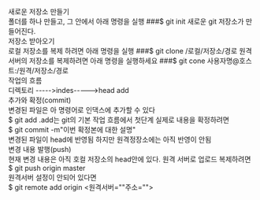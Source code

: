 새로운 저장소 만들기<br>
폴더를 하나 만들고, 그 안에서 아래 명령을 실행 ###$ git init 새로운 git 저장소가 만들어진다.<br>
저장소 받아오기<br>
로컬 저장소를 복제 하려면 아래 명령을 실행 ###$ git clone /로컬/저장소/경로 원격 서버의 저장소를 복제하려면 아래 명령을 실행하세요 ###$ git cone 사용자명@호스트:/원격/저장소/경로<br>
작업의 흐름<br>
디렉토리 ----->indes----->head add<br>
추가와 확정(commit)<br>
변경된 파일은 아 명령어로 인댁스에 추가할 수 있다<br>
$ git add .add는 git의 기본 작업 흐름에서 첫단계 실제로 내용을 확정하려면<br>
$ git commit -m"이번 확정본에 대한 설명"<br>
변경된 파일이 head에 반영됨 하지만 원격정장소에는 아직 반영이 안됨<br>
변경 내용 발행(push)<br>
현재 변경 내용은 아직 호컬 저장소의 head안에 있다. 원격 서버로 업로드 복제하려면<br>
$ git push origin master<br>
원격서버 설정이 안되어 있다면<br>
$ git remote add origin <원격서버=""주소=""><br>

